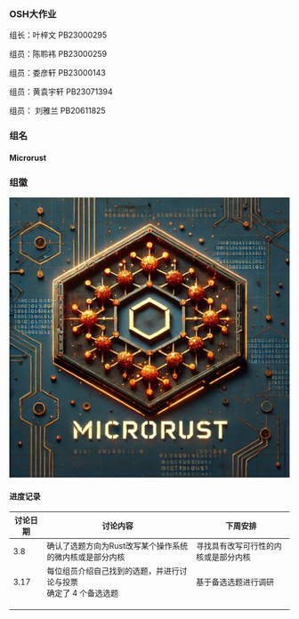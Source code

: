 ### OSH大作业

组长：叶梓文 PB23000295

组员：陈聆袆 PB23000259

组员：娄彦轩 PB23000143

组员：黄袁宇轩 PB23071394

组员： 刘雅兰 PB20611825

### 组名

#### Microrust

### 组徽

<img src="src/组徽.png" alt="Alt pic" style="zoom:67%;" />

#### 进度记录

| 讨论日期 | 讨论内容                                                     | 下周安排                             |
| -------- | ------------------------------------------------------------ | ------------------------------------ |
| 3.8      | 确认了选题方向为Rust改写某个操作系统的微内核或是部分内核     | 寻找具有改写可行性的内核或是部分内核 |
| 3.17     | 每位组员介绍自己找到的选题，并进行讨论与投票<br />确定了 4 个备选选题 | 基于备选选题进行调研                 |
|          |                                                              |                                      |
|          |                                                              |                                      |
|          |                                                              |                                      |